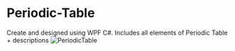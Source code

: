 # Periodic-Table
Create and designed using WPF C#. Includes all elements of Periodic Table + descriptions
![PeriodicTable](https://github.com/arthurshk/Periodic-Table/assets/135430504/0415b87d-da51-46be-b803-93bd21aa8f81)
